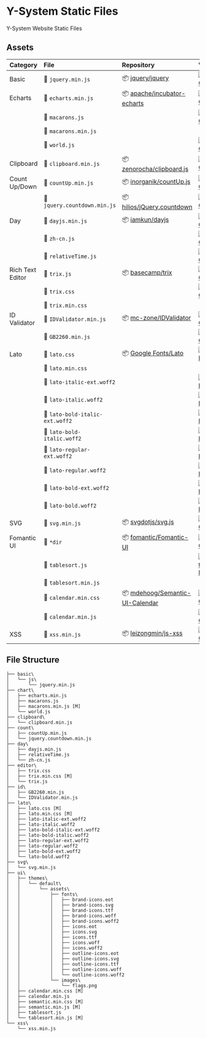 # Y-System Static Files
Y-System Website Static Files

## Assets

|Category|File|Repository|Version|
|:--|:--|:--|:--|
|Basic|:page_facing_up: `jquery.min.js`|:package: [jquery/jquery](https://github.com/jquery/jquery)|[![UNPKG](https://img.shields.io/badge/UNPKG-v3.3.1-blue.svg)](https://unpkg.com/jquery/dist/jquery.min.js)|
|Echarts|:page_facing_up: `echarts.min.js`|:package: [apache/incubator-echarts](https://github.com/apache/incubator-echarts)|[![UNPKG](https://img.shields.io/badge/UNPKG-v4.1.0-blue.svg)](https://unpkg.com/echarts/dist/echarts.min.js)|
||:page_facing_up: `macarons.js`||[![UNPKG](https://img.shields.io/badge/UNPKG-v4.1.0-blue.svg)](https://unpkg.com/echarts/theme/macarons.js)|
||:page_facing_up: `macarons.min.js`|||
||:page_facing_up: `world.js`||[![UNPKG](https://img.shields.io/badge/UNPKG-v4.1.0-blue.svg)](https://unpkg.com/echarts/map/js/world.js)|
|Clipboard|:page_facing_up: `clipboard.min.js`|:package: [zenorocha/clipboard.js](https://github.com/zenorocha/clipboard.js)|[![UNPKG](https://img.shields.io/badge/UNPKG-v2.0.1-blue.svg)](https://unpkg.com/clipboard/dist/clipboard.min.js)|
|Count Up/Down|:page_facing_up: `countUp.min.js`|:package: [inorganik/countUp.js](https://github.com/inorganik/countUp.js)|[![UNPKG](https://img.shields.io/badge/UNPKG-v1.8.2-blue.svg)](https://unpkg.com/countup/dist/countUp.min.js)|
||:page_facing_up: `jquery.countdown.min.js`|:package: [hilios/jQuery.countdown](https://github.com/hilios/jQuery.countdown)|[![UNPKG](https://img.shields.io/badge/UNPKG-v2.2.0-blue.svg)](https://unpkg.com/jquery-countdown/dist/jquery.countdown.min.js)|
|Day|:page_facing_up: `dayjs.min.js`|:package: [iamkun/dayjs](https://github.com/iamkun/dayjs)|[![UNPKG](https://img.shields.io/badge/UNPKG-v1.7.5-blue.svg)](https://unpkg.com/dayjs/dayjs.min.js)|
||:page_facing_up: `zh-cn.js`||[![UNPKG](https://img.shields.io/badge/UNPKG-v1.7.5-blue.svg)](https://unpkg.com/dayjs/locale/zh-cn.js)|
||:page_facing_up: `relativeTime.js`||[![UNPKG](https://img.shields.io/badge/UNPKG-v1.7.5-blue.svg)](https://unpkg.com/dayjs/plugin/relativeTime.js)|
|Rich Text Editor|:page_facing_up: `trix.js`|:package: [basecamp/trix](https://github.com/basecamp/trix)|[![UNPKG](https://img.shields.io/badge/UNPKG-v0.12.0-blue.svg)](https://unpkg.com/trix/dist/trix.js)|
||:page_facing_up: `trix.css`||[![UNPKG](https://img.shields.io/badge/UNPKG-v0.12.0-blue.svg)](https://unpkg.com/trix/dist/trix.css)|
||:page_facing_up: `trix.min.css`|||
|ID Validator|:page_facing_up: `IDValidator.min.js`|:package: [mc-zone/IDValidator](https://github.com/mc-zone/IDValidator)|[![UNPKG](https://img.shields.io/badge/UNPKG-v1.3.0-blue.svg)](https://unpkg.com/id-validator/IDValidator.min.js)|
||:page_facing_up: `GB2260.min.js`||[![UNPKG](https://img.shields.io/badge/UNPKG-v1.3.0-blue.svg)](https://unpkg.com/id-validator/GB2260.min.js)|
|Lato|:page_facing_up: `lato.css`|:package: [Google Fonts/Lato](https://fonts.google.com/specimen/Lato)|[![Google Fonts](https://img.shields.io/badge/Google%20Fonts-v14-blue.svg)](https://fonts.googleapis.com/css?family=Lato:400,700,400italic,700italic&subset=latin)|
||:page_facing_up: `lato.min.css`|||
||:page_facing_up: `lato-italic-ext.woff2`||[![Google Fonts](https://img.shields.io/badge/Google%20Fonts-v14-blue.svg)](https://fonts.gstatic.com/s/lato/v14/S6u8w4BMUTPHjxsAUi-qNiXg7eU0.woff2)|
||:page_facing_up: `lato-italic.woff2`||[![Google Fonts](https://img.shields.io/badge/Google%20Fonts-v14-blue.svg)](https://fonts.gstatic.com/s/lato/v14/S6u8w4BMUTPHjxsAXC-qNiXg7Q.woff2)|
||:page_facing_up: `lato-bold-italic-ext.woff2`||[![Google Fonts](https://img.shields.io/badge/Google%20Fonts-v14-blue.svg)](https://fonts.gstatic.com/s/lato/v14/S6u_w4BMUTPHjxsI5wq_FQftx9897sxZ.woff2)|
||:page_facing_up: `lato-bold-italic.woff2`||[![Google Fonts](https://img.shields.io/badge/Google%20Fonts-v14-blue.svg)](https://fonts.gstatic.com/s/lato/v14/S6u_w4BMUTPHjxsI5wq_Gwftx9897g.woff2)|
||:page_facing_up: `lato-regular-ext.woff2`||[![Google Fonts](https://img.shields.io/badge/Google%20Fonts-v14-blue.svg)](https://fonts.gstatic.com/s/lato/v14/S6uyw4BMUTPHjxAwXiWtFCfQ7A.woff2)|
||:page_facing_up: `lato-regular.woff2`||[![Google Fonts](https://img.shields.io/badge/Google%20Fonts-v14-blue.svg)](https://fonts.gstatic.com/s/lato/v14/S6uyw4BMUTPHjx4wXiWtFCc.woff2)|
||:page_facing_up: `lato-bold-ext.woff2`||[![Google Fonts](https://img.shields.io/badge/Google%20Fonts-v14-blue.svg)](https://fonts.gstatic.com/s/lato/v14/S6u9w4BMUTPHh6UVSwaPGQ3q5d0N7w.woff2)|
||:page_facing_up: `lato-bold.woff2`||[![Google Fonts](https://img.shields.io/badge/Google%20Fonts-v14-blue.svg)](https://fonts.gstatic.com/s/lato/v14/S6u9w4BMUTPHh6UVSwiPGQ3q5d0.woff2)|
|SVG|:page_facing_up: `svg.min.js`|:package: [svgdotjs/svg.js](https://github.com/svgdotjs/svg.js)|[![UNPKG](https://img.shields.io/badge/UNPKG-v2.6.2-blue.svg)](https://unpkg.com/svgjs/dist/svg.min.js)|
|Fomantic UI|:file_folder: `*dir`|:package: [fomantic/Fomantic-UI](https://github.com/fomantic/Fomantic-UI)|[![UNPKG](https://img.shields.io/badge/UNPKG-v2.5.0-blue.svg)](https://unpkg.com/fomantic-ui/dist/)|
||:page_facing_up: `tablesort.js`||[![Semantic UI JS Library](https://img.shields.io/badge/fomantic-v0.0.11-blue.svg)](https://fomantic-ui.com/javascript/library/tablesort.js)|
||:page_facing_up: `tablesort.min.js`|||
||:page_facing_up: `calendar.min.css`|:package: [mdehoog/Semantic-UI-Calendar](https://github.com/mdehoog/Semantic-UI-Calendar)|[![UNPKG](https://img.shields.io/badge/UNPKG-v0.0.8-blue.svg)](https://unpkg.com/semantic-ui-calendar/dist/calendar.min.css)|
||:page_facing_up: `calendar.min.js`||[![UNPKG](https://img.shields.io/badge/UNPKG-v0.0.8-blue.svg)](https://unpkg.com/semantic-ui-calendar/dist/calendar.min.js)|
|XSS|:page_facing_up: `xss.min.js`|:package: [leizongmin/js-xss](https://github.com/leizongmin/js-xss)|[![UNPKG](https://img.shields.io/badge/UNPKG-v1.0.3-blue.svg)](https://unpkg.com/xss/dist/xss.min.js)|

## File Structure
```
├── basic\
│   └── js\
│       └── jquery.min.js
├── chart\
│   ├── echarts.min.js
│   ├── macarons.js
│   ├── macarons.min.js [M]
│   └── world.js
├── clipboard\
│   └── clipboard.min.js
├── count\
│   ├── countUp.min.js
│   └── jquery.countdown.min.js
├── day\
│   ├── dayjs.min.js
│   ├── relativeTime.js
│   └── zh-cn.js
├── editor\
│   ├── trix.css
│   ├── trix.min.css [M]
│   └── trix.js
├── id\
│   ├── GB2260.min.js
│   └── IDValidator.min.js
├── lato\
│   ├── lato.css [M]
│   ├── lato.min.css [M]
│   ├── lato-italic-ext.woff2
│   ├── lato-italic.woff2
│   ├── lato-bold-italic-ext.woff2
│   ├── lato-bold-italic.woff2
│   ├── lato-regular-ext.woff2
│   ├── lato-regular.woff2
│   ├── lato-bold-ext.woff2
│   └── lato-bold.woff2
├── svg\
│   └── svg.min.js
├── ui\
│   ├── themes\
│   │   └── default\
│   │       └── assets\
│   │           ├── fonts\
│   │           │   ├── brand-icons.eot
│   │           │   ├── brand-icons.svg
│   │           │   ├── brand-icons.ttf
│   │           │   ├── brand-icons.woff
│   │           │   ├── brand-icons.woff2
│   │           │   ├── icons.eot
│   │           │   ├── icons.svg
│   │           │   ├── icons.ttf
│   │           │   ├── icons.woff
│   │           │   ├── icons.woff2
│   │           │   ├── outline-icons.eot
│   │           │   ├── outline-icons.svg
│   │           │   ├── outline-icons.ttf
│   │           │   ├── outline-icons.woff
│   │           │   └── outline-icons.woff2
│   │           └── images\
│   │               └── flags.png
│   ├── calendar.min.css [M]
│   ├── calendar.min.js
│   ├── semantic.min.css [M]
│   ├── semantic.min.js [M]
│   ├── tablesort.js
│   └── tablesort.min.js [M]
└── xss\
    └── xss.min.js
```

